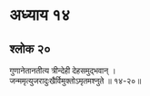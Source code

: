 # अध्याय १४

## श्लोक २०

गुणानेतानतीत्य त्रीन्देही देहसमुद्भवान् ।<br>जन्ममृत्युजरादुःखैर्विमुक्तोऽमृतमश्नुते ॥ १४-२०॥<br><br>

